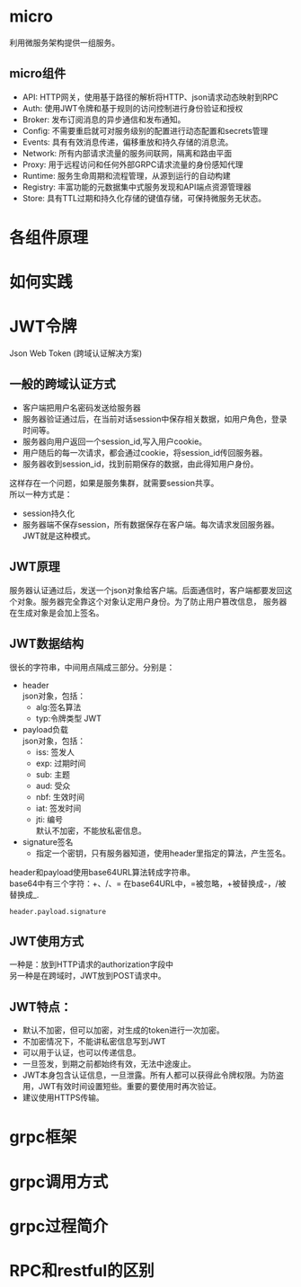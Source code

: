 # micro
利用微服务架构提供一组服务。          

## micro组件
- API: HTTP网关，使用基于路径的解析将HTTP、json请求动态映射到RPC      
- Auth: 使用JWT令牌和基于规则的访问控制进行身份验证和授权
- Broker: 发布订阅消息的异步通信和发布通知。
- Config: 不需要重启就可对服务级别的配置进行动态配置和secrets管理
- Events: 具有有效消息传递，偏移重放和持久存储的消息流。
- Network: 所有内部请求流量的服务间联网，隔离和路由平面
- Proxy: 用于远程访问和任何外部GRPC请求流量的身份感知代理
- Runtime: 服务生命周期和流程管理，从源到运行的自动构建
- Registry: 丰富功能的元数据集中式服务发现和API端点资源管理器
- Store: 具有TTL过期和持久化存储的键值存储，可保持微服务无状态。

# 各组件原理

# 如何实践


# JWT令牌
Json Web Token (跨域认证解决方案)
## 一般的跨域认证方式
- 客户端把用户名密码发送给服务器     
- 服务器验证通过后，在当前对话session中保存相关数据，如用户角色，登录时间等。
- 服务器向用户返回一个session_id,写入用户cookie。
- 用户随后的每一次请求，都会通过cookie，将session_id传回服务器。
- 服务器收到session_id，找到前期保存的数据，由此得知用户身份。

这样存在一个问题，如果是服务集群，就需要session共享。          
所以一种方式是：
- session持久化
- 服务器端不保存session，所有数据保存在客户端。每次请求发回服务器。JWT就是这种模式。

## JWT原理
服务器认证通过后，发送一个json对象给客户端。后面通信时，客户端都要发回这个对象。服务器完全靠这个对象认定用户身份。为了防止用户篡改信息，
服务器在生成对象是会加上签名。         

## JWT数据结构
很长的字符串，中间用点隔成三部分。分别是：               
- header            
    json对象，包括：         
    - alg:签名算法
    - typ:令牌类型 JWT   
- payload负载                 
    json对象，包括：                  
    - iss: 签发人
    - exp: 过期时间
    - sub: 主题
    - aud: 受众
    - nbf: 生效时间
    - iat: 签发时间
    - jti: 编号               
    默认不加密，不能放私密信息。          
- signature签名               
    - 指定一个密钥，只有服务器知道，使用header里指定的算法，产生签名。         

header和payload使用base64URL算法转成字符串。   
base64中有三个字符：+、/、= 在base64URL中，=被忽略，+被替换成-，/被替换成_.          

```header.payload.signature```        

## JWT使用方式
一种是：放到HTTP请求的authorization字段中                      
另一种是在跨域时，JWT放到POST请求中。   

## JWT特点：
- 默认不加密，但可以加密，对生成的token进行一次加密。
- 不加密情况下，不能讲私密信息写到JWT
- 可以用于认证，也可以传递信息。
- 一旦签发，到期之前都始终有效，无法中途废止。
- JWT本身包含认证信息，一旦泄露。所有人都可以获得此令牌权限。为防盗用，JWT有效时间设置短些。重要的要使用时再次验证。
- 建议使用HTTPS传输。          


        

# grpc框架

# grpc调用方式

# grpc过程简介


# RPC和restful的区别


